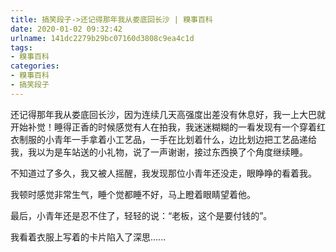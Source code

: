 ```yaml
---
title: 搞笑段子->还记得那年我从娄底回长沙 | 糗事百科
date: 2020-01-02 09:32:42
urlname: 141dc2279b29bc07160d3808c9ea4c1d
tags: 
- 糗事百科
categories:
- 糗事百科
- 搞笑段子
---
```

还记得那年我从娄底回长沙，因为连续几天高强度出差没有休息好，我一上大巴就开始补觉！睡得正香的时候感觉有人在拍我，我迷迷糊糊的一看发现有一个穿着红衣制服的小青年一手拿着小工艺品，一手在比划着什么，边比划边把工艺品递给我，我以为是车站送的小礼物，说了一声谢谢，接过东西换了个角度继续睡。

不知道过了多久，我又被人摇醒，我发现那位小青年还没走，眼睁睁的看着我。

我顿时感觉非常生气，睡个觉都睡不好，马上瞪着眼睛望着他。

最后，小青年还是忍不住了，轻轻的说：“老板，这个是要付钱的”。

我看着衣服上写着的卡片陷入了深思......


